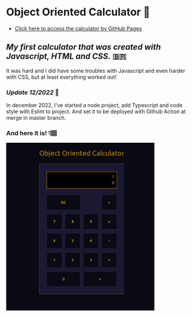 # Object Oriented Calculator 📱

* <a href="https://anic4cio.github.io/calculator-poo/only_css_version/" target="_blank" rel="noopener noreferrer">Click here to access the calculator by GitHub Pages</a>
 
## _**My first calculator that was created with Javascript, HTML and CSS.**_ 🇧🇷

It was hard and I did have some troubles with Javascript and even harder with CSS, but at least everything worked out!

### _*Update 12/2022*_ 🚩
In december 2022, I've started a node project, add Typescript and code style with Eslint to project.
And set it to be deployed with Github Action at merge in master branch.

### And here it is! 👇🏽

<img src="src/oopcalculators-creenshot.png" alt="calculator-screenshot" width="400">
